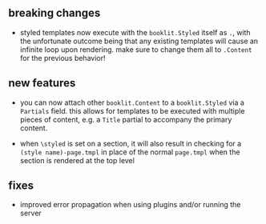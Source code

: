## breaking changes

* styled templates now execute with the `booklit.Styled` itself as `.`, with
  the unfortunate outcome being that any existing templates will cause an
  infinite loop upon rendering. make sure to change them all to `.Content` for
  the previous behavior!


## new features

* you can now attach other `booklit.Content` to a `booklit.Styled` via a
  `Partials` field. this allows for templates to be executed with multiple
  pieces of content, e.g. a `Title` partial to accompany the primary content.

* when `\styled` is set on a section, it will also result in checking for a
  `(style name)-page.tmpl` in place of the normal `page.tmpl` when the section
  is rendered at the top level


## fixes

* improved error propagation when using plugins and/or running the server
